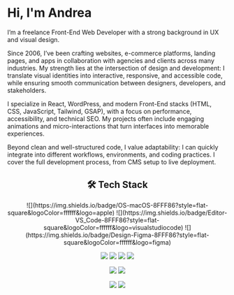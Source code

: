 # Hi, I'm Andrea

I’m a freelance Front-End Web Developer with a strong background in UX and visual design.

Since 2006, I’ve been crafting websites, e-commerce platforms, landing pages, and apps in collaboration with agencies and clients across many industries. My strength lies at the intersection of design and development: I translate visual identities into interactive, responsive, and accessible code, while ensuring smooth communication between designers, developers, and stakeholders.

I specialize in React, WordPress, and modern Front-End stacks (HTML, CSS, JavaScript, Tailwind, GSAP), with a focus on performance, accessibility, and technical SEO. My projects often include engaging animations and micro-interactions that turn interfaces into memorable experiences.

Beyond clean and well-structured code, I value adaptability: I can quickly integrate into different workflows, environments, and coding practices. I cover the full development process, from CMS setup to live deployment.



<h2 align="center">🛠 Tech Stack</h2>

<div align="center">
![](https://img.shields.io/badge/OS-macOS-8FFF86?style=flat-square&logoColor=ffffff&logo=apple)
![](https://img.shields.io/badge/Editor-VS_Code-8FFF86?style=flat-square&logoColor=ffffff&logo=visualstudiocode)
![](https://img.shields.io/badge/Design-Figma-8FFF86?style=flat-square&logoColor=ffffff&logo=figma)

![](https://img.shields.io/badge/Code-CSS-8FFF86?style=flat-square&logoColor=ffffff&logo=css3)
![](https://img.shields.io/badge/Code-JavaScript-8FFF86?style=flat-square&logoColor=ffffff&logo=javascript)
![](https://img.shields.io/badge/Code-Tailwind-8FFF86?style=flat-square&logoColor=ffffff&logo=tailwind-css)
![](https://img.shields.io/badge/Code-React-8FFF86?style=flat-square&logoColor=ffffff&logo=react)

![](https://img.shields.io/badge/CMS-WordPress-8FFF86?style=flat-square&logoColor=ffffff&logo=wordpress)
![](https://img.shields.io/badge/CMS-Craft_CMS-8FFF86?style=flat-square&logoColor=ffffff&logo=craftcms)

![](https://img.shields.io/badge/Platform-Netlify-8FFF86?style=flat-square&logoColor=ffffff&logo=netlify)
![](https://img.shields.io/badge/Platform-Docker-8FFF86?style=flat-square&logoColor=ffffff&logo=docker)
</div>
